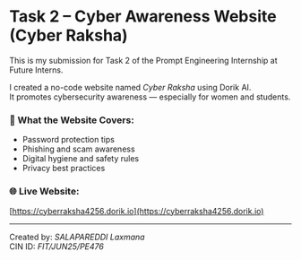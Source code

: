 # Task 2 – Cyber Awareness Website (Cyber Raksha)

This is my submission for Task 2 of the Prompt Engineering Internship at Future Interns.

I created a no-code website named *Cyber Raksha* using Dorik AI.  
It promotes cybersecurity awareness — especially for women and students.

### 🔐 What the Website Covers:
- Password protection tips
- Phishing and scam awareness
- Digital hygiene and safety rules
- Privacy best practices

### 🌐 Live Website:
[https://cyberraksha4256.dorik.io](https://cyberraksha4256.dorik.io)

---

Created by: *SALAPAREDDI Laxmana*  
CIN ID: *FIT/JUN25/PE476*
